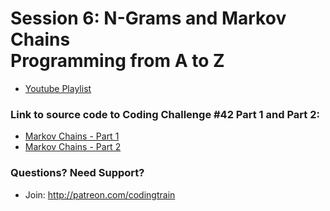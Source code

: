 # Session 6: N-Grams and Markov Chains<br />Programming from A to Z
* [Youtube Playlist](https://www.youtube.com/watch?v=v4kL0OHuxXs&list=PLRqwX-V7Uu6ah9Oqs_BFQIbGIn1XynsVT&index=1)


### Link to source code to Coding Challenge #42 Part 1 and Part 2: 
* [Markov Chains - Part 1](https://github.com/CodingTrain/website/tree/main/CodingChallenges/CC_042.1_markov-chain/P5)
* [Markov Chains - Part 2](https://github.com/CodingTrain/website/tree/main/CodingChallenges/CC_042.2_markov-chain-names/P5)

### Questions? Need Support?
* Join: http://patreon.com/codingtrain
